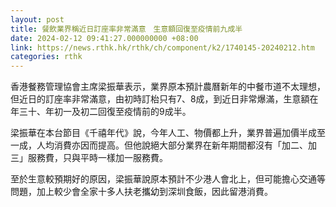 ```yaml
---
layout: post
title: 餐飲業界稱近日訂座率非常滿意　生意額回復至疫情前九成半
date: 2024-02-12 09:41:27.000000000 +08:00
link: https://news.rthk.hk/rthk/ch/component/k2/1740145-20240212.htm
categories: rthk
---
```


香港餐務管理協會主席梁振華表示，業界原本預計農曆新年的中餐市道不太理想，但近日的訂座率非常滿意，由初時訂枱只有7、8成，到近日非常爆滿，生意額在年三十、年初一及初二回復至疫情前的9成半。

梁振華在本台節目《千禧年代》說，今年人工、物價都上升，業界普遍加價半成至一成，人均消費亦因而提高。但他說絕大部分業界在新年期間都沒有「加二、加三」服務費，只與平時一樣加一服務費。

至於生意較預期好的原因，梁振華說原本預計不少港人會北上，但可能擔心交通等問題，加上較少會全家十多人扶老攜幼到深圳食飯，因此留港消費。
